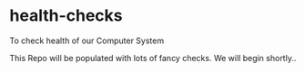 # health-checks
To check health of our Computer System

This Repo will be populated with lots of fancy checks.
We will begin shortly..
